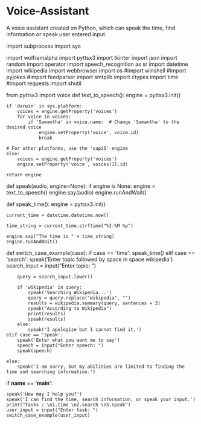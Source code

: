 # Voice-Assistant
A voice assistant created on Python, which can speak the time, find information or speak user entered input.

import subprocess
import sys

import wolframalpha
import pyttsx3
import tkinter
import json
import random
import operator
import speech_recognition as sr
import datetime
import wikipedia
import webbrowser
import os
#import winshell
#import pyjokes
#import feedparser
import smtplib
import ctypes
import time
#import requests
import shutil

from pyttsx3 import voice
def text_to_speech():
    engine = pyttsx3.init()

    if 'darwin' in sys.platform:
        voices = engine.getProperty('voices')
        for voice in voices:
            if 'Samantha' in voice.name:  # Change 'Samantha' to the desired voice
                engine.setProperty('voice', voice.id)
                break

    # For other platforms, use the 'sapi5' engine
    else:
        voices = engine.getProperty('voices')
        engine.setProperty('voice', voices[1].id)

    return engine

def speak(audio, engine=None):
    if engine is None:
        engine = text_to_speech()
    engine.say(audio)
    engine.runAndWait()

def speak_time():
    engine = pyttsx3.init()

    current_time = datetime.datetime.now()

    time_string = current_time.strftime("%I:%M %p")

    engine.say("The time is " + time_string)
    engine.runAndWait()

def switch_case_example(case):
    if case == 'time':
        speak_time()
    elif case == 'search':
        speak('Enter topic followed by space in space wikipedia')
        search_input = input("Enter topic: ")

        query = search_input.lower()

        if 'wikipedia' in query:
            speak('Searching Wikipedia...')
            query = query.replace("wikipedia", "")
            results = wikipedia.summary(query, sentences = 3)
            speak("According to Wikipedia")
            print(results)
            speak(results)
        else:
            speak('I apologize but I cannot find it.')
    elif case == 'speak':
        speak('Enter what you want me to say')
        speech = input("Enter speech: ")
        speak(speech)

    else:
        speak('I am sorry, but my abilities are limited to finding the time and searching information.')


if __name__ == '__main__':

    speak('How may I help you?')
    speak('I can find the time, search information, or speak your input.')
    print("Tasks : \n1.time \n2.search \n3.speak")
    user_input = input("Enter task: ")
    switch_case_example(user_input)

